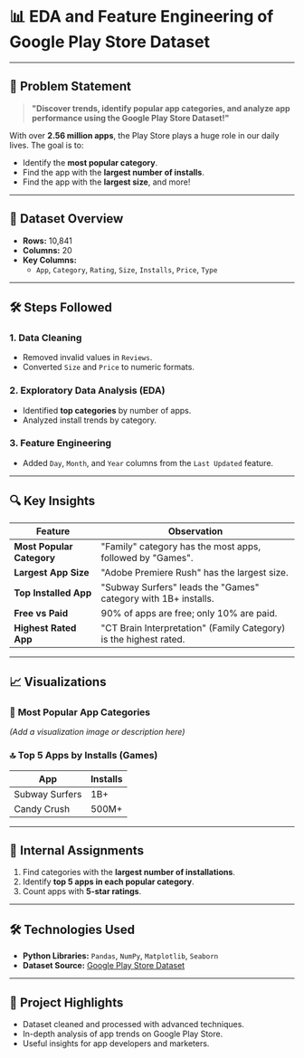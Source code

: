 # 📊 EDA and Feature Engineering of Google Play Store Dataset

---

## 📝 Problem Statement

> **"Discover trends, identify popular app categories, and analyze app performance using the Google Play Store Dataset!"**

With over **2.56 million apps**, the Play Store plays a huge role in our daily lives. The goal is to:

- Identify the **most popular category**.
- Find the app with the **largest number of installs**.
- Find the app with the **largest size**, and more!

---

## 📂 Dataset Overview

- **Rows:** 10,841  
- **Columns:** 20  
- **Key Columns:**  
  - `App`, `Category`, `Rating`, `Size`, `Installs`, `Price`, `Type`  

---

## 🛠️ Steps Followed

### **1. Data Cleaning**  
- Removed invalid values in `Reviews`.  
- Converted `Size` and `Price` to numeric formats.  

### **2. Exploratory Data Analysis (EDA)**  
- Identified **top categories** by number of apps.  
- Analyzed install trends by category.  

### **3. Feature Engineering**  
- Added `Day`, `Month`, and `Year` columns from the `Last Updated` feature.  

---

## 🔍 Key Insights

| **Feature**              | **Observation**                                                          |
|---------------------------|--------------------------------------------------------------------------|
| **Most Popular Category** | "Family" category has the most apps, followed by "Games".               |
| **Largest App Size**      | "Adobe Premiere Rush" has the largest size.                             |
| **Top Installed App**     | "Subway Surfers" leads the "Games" category with 1B+ installs.          |
| **Free vs Paid**          | 90% of apps are free; only 10% are paid.                                |
| **Highest Rated App**     | "CT Brain Interpretation" (Family Category) is the highest rated.       |

---

## 📈 Visualizations

### 🌟 **Most Popular App Categories**  
*(Add a visualization image or description here)*  

### 🔝 **Top 5 Apps by Installs (Games)**

| **App**           | **Installs** |
|--------------------|--------------|
| Subway Surfers    | 1B+          |
| Candy Crush       | 500M+        |

---

## 💾 Internal Assignments

1. Find categories with the **largest number of installations**.  
2. Identify **top 5 apps in each popular category**.  
3. Count apps with **5-star ratings**.  

---

## 🛠 Technologies Used

- **Python Libraries:** `Pandas`, `NumPy`, `Matplotlib`, `Seaborn`  
- **Dataset Source:** [Google Play Store Dataset](https://raw.githubusercontent.com/krishnaik06/playstore-Dataset/main/googleplaystore.csv)  

---

## 🎯 Project Highlights

- Dataset cleaned and processed with advanced techniques.  
- In-depth analysis of app trends on Google Play Store.  
- Useful insights for app developers and marketers.  
